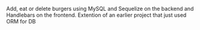 Add, eat or delete burgers using MySQL and Sequelize on the backend and Handlebars on the frontend.  Extention of an earlier project that just used ORM for DB
